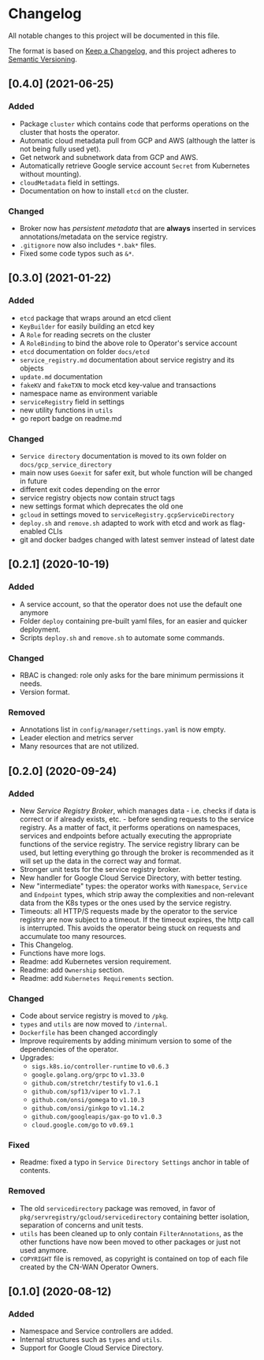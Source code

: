# Changelog

All notable changes to this project will be documented in this file.

The format is based on [Keep a Changelog](https://keepachangelog.com/en/1.0.0/),
and this project adheres to [Semantic Versioning](https://semver.org/spec/v2.0.0.html).

## [0.4.0] (2021-06-25)

### Added

- Package `cluster` which contains code that performs operations on the cluster
    that hosts the operator.
- Automatic cloud metadata pull from GCP and AWS (although the latter is not
    being fully used yet).
- Get network and subnetwork data from GCP and AWS.
- Automatically retrieve Google service account `Secret` from Kubernetes
    without mounting).
- `cloudMetadata` field in settings.
- Documentation on how to install `etcd` on the cluster.

### Changed

- Broker now has *persistent metadata* that are **always** inserted in services
    annotations/metadata on the service registry.
- `.gitignore` now also includes `*.bak*` files.
- Fixed some code typos such as `&*`.

## [0.3.0] (2021-01-22)

### Added

- `etcd` package that wraps around an etcd client
- `KeyBuilder` for easily building an etcd key
- A `Role` for reading secrets on the cluster
- A `RoleBinding` to bind the above role to Operator's service account
- `etcd` documentation on folder `docs/etcd`
- `service_registry.md` documentation about service registry and its objects
- `update.md` documentation
- `fakeKV` and `fakeTXN` to mock etcd key-value and transactions
- namespace name as environment variable
- `serviceRegistry` field in settings
- new utility functions in `utils`
- go report badge on readme.md

### Changed

- `Service directory` documentation is moved to its own folder on `docs/gcp_service_directory`
- main now uses `Goexit` for safer exit, but whole function will be changed in future
- different exit codes depending on the error
- service registry objects now contain struct tags
- new settings format which deprecates the old one
- `gcloud` in settings moved to `serviceRegistry.gcpServiceDirectory`
- `deploy.sh` and `remove.sh` adapted to work with etcd and work as flag-enabled CLIs
- git and docker badges changed with latest semver instead of latest date

## [0.2.1] (2020-10-19)

### Added

- A service account, so that the operator does not use the default one anymore
- Folder `deploy` containing pre-built yaml files, for an easier and
quicker deployment.
- Scripts `deploy.sh` and `remove.sh` to automate some commands.

### Changed

- RBAC is changed: role only asks for the bare minimum permissions it needs.
- Version format.

### Removed

- Annotations list in `config/manager/settings.yaml` is now empty.
- Leader election and metrics server
- Many resources that are not utilized.

## [0.2.0] (2020-09-24)

### Added

- New *Service Registry Broker*, which manages data - i.e. checks if data is
correct or if already exists, etc. - before sending requests to the service
registry. As a matter of fact, it performs operations on namespaces, services
and endpoints before actually executing the appropriate functions of the
service registry. The service registry library can be used, but letting
everything go through the broker is recommended as it will set up the data
in the correct way and format.
- Stronger unit tests for the service registry broker.
- New handler for Google Cloud Service Directory, with better testing.
- New "intermediate" types: the operator works with `Namespace`, `Service`
and `Endpoint` types, which strip away the complexities and non-relevant
data from the K8s types or the ones used by the service registry.
- Timeouts: all HTTP/S requests made by the operator to the service registry
are now subject to a timeout. If the timeout expires, the http call is
interrupted. This avoids the operator being stuck on requests and accumulate
too many resources.
- This Changelog.
- Functions have more logs.
- Readme: add Kubernetes version requirement.
- Readme: add `Ownership` section.
- Readme: add `Kubernetes Requirements` section.

### Changed

- Code about service registry is moved to `/pkg`.
- `types` and `utils` are now moved to `/internal`.
- `Dockerfile` has been changed accordingly
- Improve requirements by adding minimum version to some of the dependencies
of the operator.
- Upgrades:
  - `sigs.k8s.io/controller-runtime` to `v0.6.3`
  - `google.golang.org/grpc` to `v1.33.0`
  - `github.com/stretchr/testify` to `v1.6.1`
  - `github.com/spf13/viper` to `v1.7.1`
  - `github.com/onsi/gomega` to `v1.10.3`
  - `github.com/onsi/ginkgo` to `v1.14.2`
  - `github.com/googleapis/gax-go` to `v1.0.3`
  - `cloud.google.com/go` to `v0.69.1`

### Fixed

- Readme: fixed a typo in `Service Directory Settings` anchor in table of contents.

### Removed

- The old `servicedirectory` package was removed, in favor of
`pkg/servregistry/gcloud/servicedirectory` containing better isolation,
separation of concerns and unit tests.
- `utils` has been cleaned up to only contain `FilterAnnotations`, as the
other functions have now been moved to other packages or just not used anymore.
- `COPYRIGHT` file is removed, as copyright is contained on top of each file
created by the CN-WAN Operator Owners.

## [0.1.0] (2020-08-12)

### Added

- Namespace and Service controllers are added.
- Internal structures such as `types` and `utils`.
- Support for Google Cloud Service Directory.
